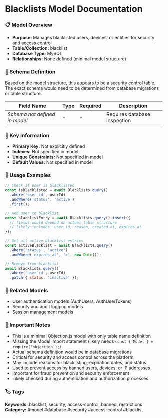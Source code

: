 # Blacklists Model Documentation

### 📋 Model Overview
- **Purpose:** Manages blacklisted users, devices, or entities for security and access control
- **Table/Collection:** blacklist
- **Database Type:** MySQL
- **Relationships:** None defined (minimal model structure)

### 🔧 Schema Definition
Based on the model structure, this appears to be a security control table. The exact schema would need to be determined from database migrations or table structure.

| **Field Name** | **Type** | **Required** | **Description** |
|----------------|----------|--------------|-----------------|
| *Schema not defined in model* | - | - | Requires database inspection |

### 🔑 Key Information
- **Primary Key:** Not explicitly defined
- **Indexes:** Not specified in model
- **Unique Constraints:** Not specified in model
- **Default Values:** Not specified in model

### 📝 Usage Examples
```javascript
// Check if user is blacklisted
const isBlacklisted = await Blacklists.query()
  .where('user_id', userId)
  .andWhere('status', 'active')
  .first();

// Add user to blacklist
const blacklistEntry = await Blacklists.query().insert({
  // fields would depend on actual table structure
  // likely includes: user_id, reason, created_at, expires_at
});

// Get all active blacklist entries
const activeBlacklist = await Blacklists.query()
  .where('status', 'active')
  .andWhere('expires_at', '>', new Date());

// Remove from blacklist
await Blacklists.query()
  .where('user_id', userId)
  .patch({ status: 'inactive' });
```

### 🔗 Related Models
- User authentication models (AuthUsers, AuthUserTokens)
- Security and audit logging models
- Session management models

### 📌 Important Notes
- This is a minimal Objection.js model with only table name definition
- Missing the Model import statement (likely needs `const { Model } = require('objection');`)
- Actual schema definition would be in database migrations
- Critical for security and access control across the platform
- May include reasons for blacklisting, expiration dates, and status
- Used to prevent access by banned users, devices, or IP addresses
- Important for fraud prevention and security enforcement
- Likely checked during authentication and authorization processes

### 🏷️ Tags
**Keywords:** blacklist, security, access-control, banned, restrictions
**Category:** #model #database #security #access-control #blacklist